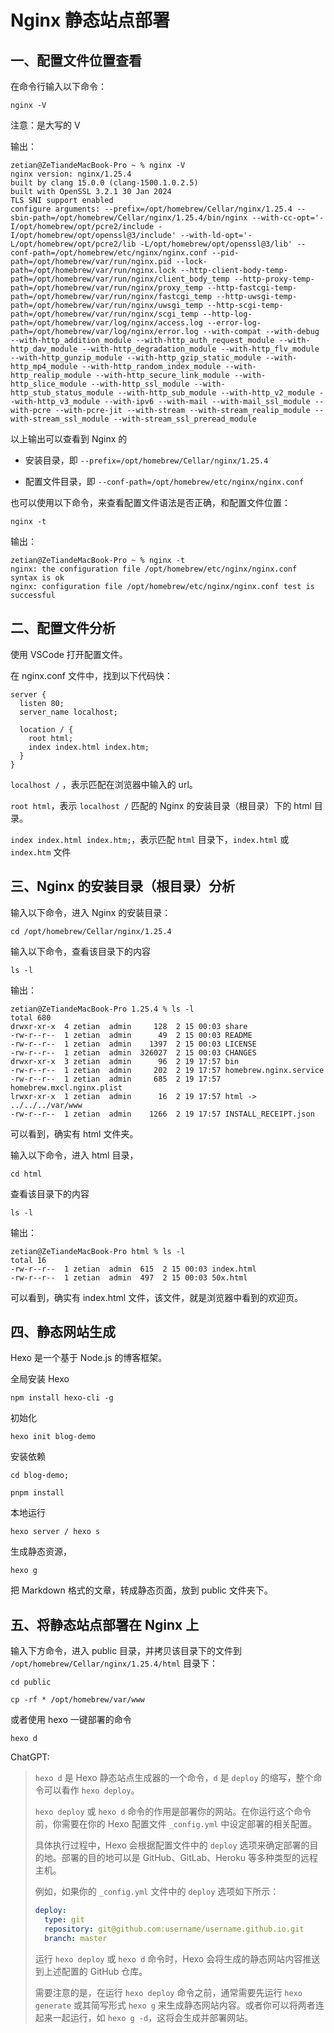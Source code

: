 # Nginx 静态站点部署

## 一、配置文件位置查看

在命令行输入以下命令：

```shell
nginx -V
```

注意：是大写的 V

输出：

```shell
zetian@ZeTiandeMacBook-Pro ~ % nginx -V
nginx version: nginx/1.25.4
built by clang 15.0.0 (clang-1500.1.0.2.5)
built with OpenSSL 3.2.1 30 Jan 2024
TLS SNI support enabled
configure arguments: --prefix=/opt/homebrew/Cellar/nginx/1.25.4 --sbin-path=/opt/homebrew/Cellar/nginx/1.25.4/bin/nginx --with-cc-opt='-I/opt/homebrew/opt/pcre2/include -I/opt/homebrew/opt/openssl@3/include' --with-ld-opt='-L/opt/homebrew/opt/pcre2/lib -L/opt/homebrew/opt/openssl@3/lib' --conf-path=/opt/homebrew/etc/nginx/nginx.conf --pid-path=/opt/homebrew/var/run/nginx.pid --lock-path=/opt/homebrew/var/run/nginx.lock --http-client-body-temp-path=/opt/homebrew/var/run/nginx/client_body_temp --http-proxy-temp-path=/opt/homebrew/var/run/nginx/proxy_temp --http-fastcgi-temp-path=/opt/homebrew/var/run/nginx/fastcgi_temp --http-uwsgi-temp-path=/opt/homebrew/var/run/nginx/uwsgi_temp --http-scgi-temp-path=/opt/homebrew/var/run/nginx/scgi_temp --http-log-path=/opt/homebrew/var/log/nginx/access.log --error-log-path=/opt/homebrew/var/log/nginx/error.log --with-compat --with-debug --with-http_addition_module --with-http_auth_request_module --with-http_dav_module --with-http_degradation_module --with-http_flv_module --with-http_gunzip_module --with-http_gzip_static_module --with-http_mp4_module --with-http_random_index_module --with-http_realip_module --with-http_secure_link_module --with-http_slice_module --with-http_ssl_module --with-http_stub_status_module --with-http_sub_module --with-http_v2_module --with-http_v3_module --with-ipv6 --with-mail --with-mail_ssl_module --with-pcre --with-pcre-jit --with-stream --with-stream_realip_module --with-stream_ssl_module --with-stream_ssl_preread_module
```

以上输出可以查看到 Nginx 的

- 安装目录，即 `--prefix=/opt/homebrew/Cellar/nginx/1.25.4`

- 配置文件目录，即 `--conf-path=/opt/homebrew/etc/nginx/nginx.conf`

也可以使用以下命令，来查看配置文件语法是否正确，和配置文件位置：

```shell
nginx -t
```

输出：

```shell
zetian@ZeTiandeMacBook-Pro ~ % nginx -t
nginx: the configuration file /opt/homebrew/etc/nginx/nginx.conf syntax is ok
nginx: configuration file /opt/homebrew/etc/nginx/nginx.conf test is successful
```

## 二、配置文件分析

使用 VSCode 打开配置文件。

在 nginx.conf 文件中，找到以下代码快：

```nginx
server {
  listen 80;
  server_name localhost;

  location / {
    root html;
    index index.html index.htm;
  }
}
```

`localhost /` ，表示匹配在浏览器中输入的 url。

`root html`，表示 `localhost /` 匹配的 Nginx 的安装目录（根目录）下的 html 目录。

`index index.html index.htm;`，表示匹配 `html` 目录下，`index.html` 或 `index.htm` 文件

## 三、Nginx 的安装目录（根目录）分析

输入以下命令，进入 Nginx 的安装目录：

```shell
cd /opt/homebrew/Cellar/nginx/1.25.4
```

输入以下命令，查看该目录下的内容

```shell
ls -l
```

输出：

```shell
zetian@ZeTiandeMacBook-Pro 1.25.4 % ls -l
total 680
drwxr-xr-x  4 zetian  admin     128  2 15 00:03 share
-rw-r--r--  1 zetian  admin      49  2 15 00:03 README
-rw-r--r--  1 zetian  admin    1397  2 15 00:03 LICENSE
-rw-r--r--  1 zetian  admin  326027  2 15 00:03 CHANGES
drwxr-xr-x  3 zetian  admin      96  2 19 17:57 bin
-rw-r--r--  1 zetian  admin     202  2 19 17:57 homebrew.nginx.service
-rw-r--r--  1 zetian  admin     685  2 19 17:57 homebrew.mxcl.nginx.plist
lrwxr-xr-x  1 zetian  admin      16  2 19 17:57 html -> ../../../var/www
-rw-r--r--  1 zetian  admin    1266  2 19 17:57 INSTALL_RECEIPT.json
```

可以看到，确实有 html 文件夹。

输入以下命令，进入 html 目录，

```shell
cd html
```

查看该目录下的内容

```shell
ls -l
```

输出：

```shell
zetian@ZeTiandeMacBook-Pro html % ls -l
total 16
-rw-r--r--  1 zetian  admin  615  2 15 00:03 index.html
-rw-r--r--  1 zetian  admin  497  2 15 00:03 50x.html
```

可以看到，确实有 index.html 文件，该文件，就是浏览器中看到的欢迎页。

## 四、静态网站生成

Hexo 是一个基于 Node.js 的博客框架。

全局安装 Hexo

```shell
npm install hexo-cli -g
```

初始化

```shell
hexo init blog-demo
```

安装依赖

```shell
cd blog-demo;

pnpm install
```

本地运行

```shell
hexo server / hexo s
```

生成静态资源，

```shell
hexo g
```

把 Markdown 格式的文章，转成静态页面，放到 public 文件夹下。

## 五、将静态站点部署在 Nginx 上

输入下方命令，进入 public 目录，并拷贝该目录下的文件到 `/opt/homebrew/Cellar/nginx/1.25.4/html` 目录下：

```shell
cd public

cp -rf * /opt/homebrew/var/www
```

或者使用 hexo 一键部署的命令

```shell
hexo d
```

ChatGPT:

> `hexo d` 是 Hexo 静态站点生成器的一个命令，`d` 是 `deploy` 的缩写，整个命令可以看作 `hexo deploy`。
>
> `hexo deploy` 或 `hexo d` 命令的作用是部署你的网站。在你运行这个命令前，你需要在你的 Hexo 配置文件 `_config.yml` 中设定部署的相关配置。
>
> 具体执行过程中，Hexo 会根据配置文件中的 `deploy` 选项来确定部署的目的地。部署的目的地可以是 GitHub、GitLab、Heroku 等多种类型的远程主机。
>
> 例如，如果你的 `_config.yml` 文件中的 `deploy` 选项如下所示：
>
> ```yaml
> deploy:
>   type: git
>   repository: git@github.com:username/username.github.io.git
>   branch: master
> ```
>
> 运行 `hexo deploy` 或 `hexo d` 命令时，Hexo 会将生成的静态网站内容推送到上述配置的 GitHub 仓库。
>
> 需要注意的是，在运行 `hexo deploy` 命令之前，通常需要先运行 `hexo generate` 或其简写形式 `hexo g` 来生成静态网站内容。或者你可以将两者连起来一起运行，如 `hexo g -d`，这将会生成并部署网站。
